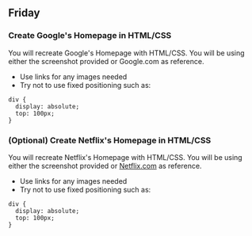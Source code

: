 ## Friday

### Create Google's Homepage in HTML/CSS

You will recreate Google's Homepage with HTML/CSS. You will be using either the screenshot provided or Google.com as reference.

* Use links for any images needed
* Try not to use fixed positioning such as:
```
div {
  display: absolute;
  top: 100px;
}
```
### (Optional) Create Netflix's Homepage in HTML/CSS

You will recreate Netflix's Homepage with HTML/CSS. You will be using either the screenshot provided or [Netflix.com](https://www.netflix.com/) as reference.

* Use links for any images needed
* Try not to use fixed positioning such as:
```
div {
  display: absolute;
  top: 100px;
}
```
